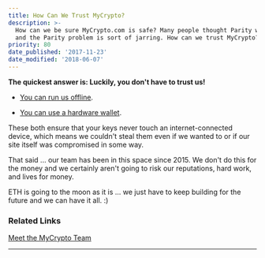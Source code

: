 ```yaml
---
title: How Can We Trust MyCrypto?
description: >-
  How can we be sure MyCrypto.com is safe? Many people thought Parity was safe
  and the Parity problem is sort of jarring. How can we trust MyCrypto?
priority: 80
date_published: '2017-11-23'
date_modified: '2018-06-07'
---
```



**The quickest answer is: Luckily, you don't have to trust us!**

- [You can run us offline](https://support.mycrypto.com/offline/running-mycrypto-locally.html).

- [You can use a hardware wallet](https://support.mycrypto.com/hardware-wallets/hardware-wallet-recommendations.html).

These both ensure that your keys never touch an internet-connected device, which means we couldn't steal them even if we wanted to or if our site itself was compromised in some way.

That said ... our team has been in this space since 2015. We don't do this for the money and we certainly aren't going to risk our reputations, hard work, and lives for money.

ETH is going to the moon as it is ... we just have to keep building for the future and we can have it all. :)

### Related Links

[Meet the MyCrypto Team](https://about.mycrypto.com/)

---
